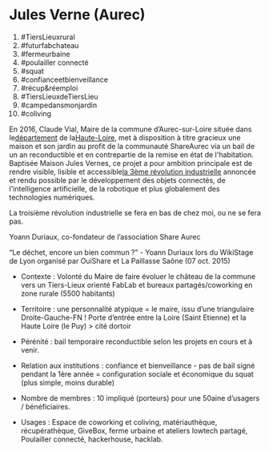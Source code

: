 # Jules Verne \(Aurec\)

1. \#TiersLieuxrural
2. \#futurfabchateau
3. \#fermeurbaine
4. \#poulailler connecté
5. \#squat
6. \#confianceetbienveillance
7. \#récup&réemploi
8. \#TiersLieuxdeTiersLieu
9. \#campedansmonjardin
10. \#coliving

En 2016, Claude Vial, Maire de la commune d’Aurec-sur-Loire située dans le[département](https://fr.wikipedia.org/wiki/D%C3%A9partement_fran%C3%A7ais) de la[Haute-Loire](https://fr.wikipedia.org/wiki/Haute-Loire), met à disposition à titre gracieux une maison et son jardin au profit de la communauté ShareAurec via un bail de un an reconductible et en contrepartie de la remise en état de l'habitation. Baptisée Maison Jules Vernes, ce projet a pour ambition principale est de rendre visible, lisible et accessible[la 3ème révolution industrielle](https://fr.wikipedia.org/wiki/Troisi%C3%A8me_r%C3%A9volution_industrielle) annoncée et rendu possible par le développement des objets connectés, de l'intelligence artificielle, de la robotique et plus globalement des technologies numériques.

La troisième révolution industrielle se fera en bas de chez moi, ou ne se fera pas. 

Yoann Duriaux, co-fondateur de l’association Share Aurec



“Le déchet, encore un bien commun ?” - Yoann Duriaux lors du WikiStage de Lyon organisé par OuiShare et La Paillasse Saône \(07 oct. 2015\)



- Contexte : Volonté du Maire de faire évoluer le château de la commune vers un Tiers-Lieux orienté FabLab et bureaux partagés/coworking en zone rurale \(5500 habitants\)



- Territoire : une personnalité atypique = le maire, issu d’une triangulaire Droite-Gauche-FN ! Porte d’entrée entre la Loire \(Saint Etienne\) et la Haute Loire \(le Puy\) &gt; cité dortoir



- Pérénité : bail temporaire reconductible selon les projets en cours et à venir.



- Relation aux institutions : confiance et bienveillance - pas de bail signé pendant la 1ère année = configuration sociale et économique du squat \(plus simple, moins durable\)



- Nombre de membres : 10 impliqué \(porteurs\) pour une 50aine d’usagers / bénéficiaires.



- Usages : Espace de coworking et coliving, matériauthèque, récupérathèque, GiveBox, ferme urbaine et ateliers lowtech partagé, Poulailler connecté, hackerhouse, hacklab.


